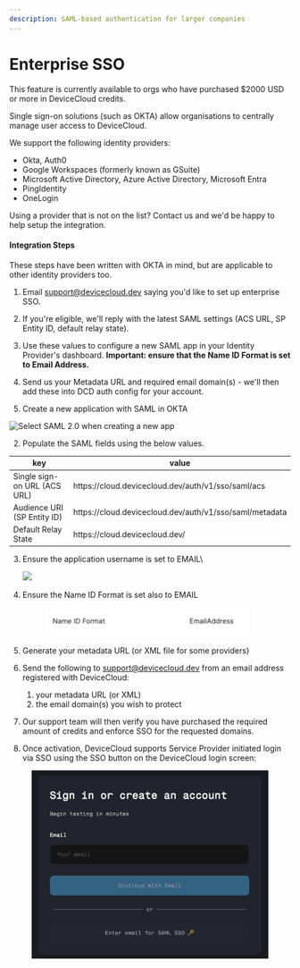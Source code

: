 ```yaml
---
description: SAML-based authentication for larger companies
---
```


# Enterprise SSO

This feature is currently available to orgs who have purchased $2000 USD or more in DeviceCloud credits.

Single sign-on solutions (such as OKTA) allow organisations to centrally manage user access to DeviceCloud.&#x20;

We support the following identity providers:

* Okta, Auth0
* Google Workspaces (formerly known as GSuite)
* Microsoft Active Directory, Azure Active Directory, Microsoft Entra
* PingIdentity
* OneLogin

Using a provider that is not on the list? Contact us and we'd be happy to help setup the integration.



#### Integration Steps

These steps have been written with OKTA in mind, but are applicable to other identity providers too.

1. Email support@devicecloud.dev saying you'd like to set up enterprise SSO.
2. If you're eligible, we'll reply with the latest SAML settings (ACS URL, SP Entity ID, default relay state).
3. Use these values to configure a new SAML app in your Identity Provider's dashboard. **Important: ensure that the Name ID Format is set to Email Address.**
4. Send us your Metadata URL and required email domain(s) - we'll then add these into DCD auth config for your account.



1. &#x20;Create a new application with SAML in OKTA

![Select SAML 2.0 when creating a new app](https://mail.google.com/mail/u/0?ui=2\&ik=c2f7326118\&attid=0.2\&permmsgid=msg-a:r7654004608782227746\&th=1942d0e92629043e\&view=fimg\&fur=ip\&permmsgid=msg-a:r7654004608782227746\&sz=s0-l75-ft\&attbid=ANGjdJ9p6PSZiVK3E2K-IdRTLys8m3-UJqcPqECeO15OdLaLI3IHj1x1XEm3GsH0LhlTpCUxnBY6mQZDJQR0xFStP1acgRrEsBpQeico75WQdI-rDdOafhFl7-ZWAG8\&disp=emb\&realattid=ii_m0fbk91r0\&zw)

2. Populate the SAML fields using the below values.

<table><thead><tr><th width="255.06890869140625">key</th><th>value</th></tr></thead><tbody><tr><td>Single sign-on URL (ACS URL) </td><td>https://cloud.devicecloud.dev/auth/v1/sso/saml/acs</td></tr><tr><td>Audience URI (SP Entity ID)</td><td>https://cloud.devicecloud.dev/auth/v1/sso/saml/metadata</td></tr><tr><td>Default Relay State</td><td>https://cloud.devicecloud.dev/</td></tr></tbody></table>

3.  Ensure the application username is set to EMAIL\


    ![](https://mail.google.com/mail/u/0?ui=2\&ik=c2f7326118\&attid=0.1\&permmsgid=msg-a:r7654004608782227746\&th=1942d0e92629043e\&view=fimg\&fur=ip\&permmsgid=msg-a:r7654004608782227746\&sz=s0-l75-ft\&attbid=ANGjdJ9gKZSxFL_J0cUbAIweK-HIvqs8c1z2ifYKFn66SvZVflWixzj2LEPpukQwMbghnwRt0SNgTG5v9F-n56SZ1MplqseD6Zve6WFNIy1jj9mfjDFTylB-VawGkgU\&disp=emb\&realattid=ii_m0fbmkqg1\&zw)


4.  Ensure the Name ID Format is set also to EMAIL

    <figure><img src="../.gitbook/assets/Screenshot 2025-05-29 at 09.17.35.png" alt="" width="375"><figcaption></figcaption></figure>
5. Generate your metadata URL (or XML file for some providers)
6. Send the following to support@devicecloud.dev from an email address registered with DeviceCloud:
   1. your metadata URL (or XML)
   2. the email domain(s) you wish to protect
7. Our support team will then verify you have purchased the required amount of credits and enforce SSO for the requested domains.
8. Once activation, DeviceCloud supports Service Provider initiated login via SSO using the SSO button on the DeviceCloud login screen:

<figure><img src="../.gitbook/assets/Screenshot 2025-05-29 at 09.21.10.png" alt=""><figcaption></figcaption></figure>
